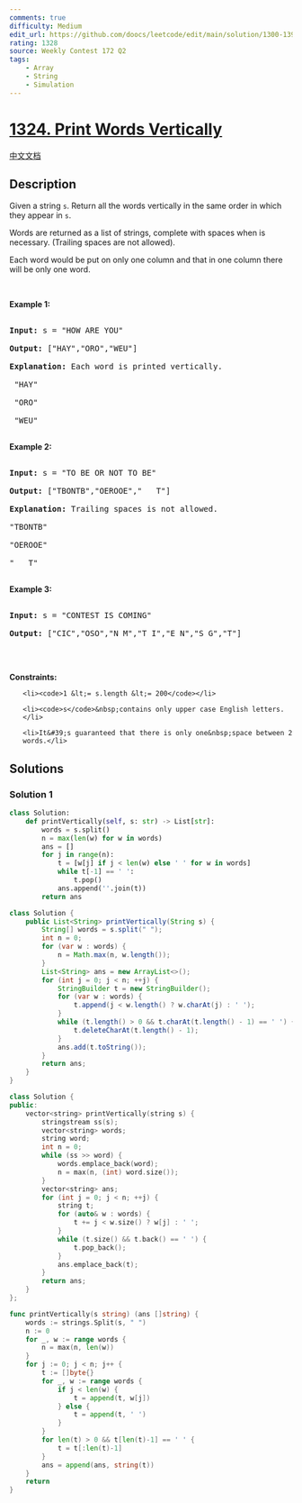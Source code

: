```yaml
---
comments: true
difficulty: Medium
edit_url: https://github.com/doocs/leetcode/edit/main/solution/1300-1399/1324.Print%20Words%20Vertically/README_EN.md
rating: 1328
source: Weekly Contest 172 Q2
tags:
    - Array
    - String
    - Simulation
---
```


<!-- problem:start -->

# [1324. Print Words Vertically](https://leetcode.com/problems/print-words-vertically)

[中文文档](/solution/1300-1399/1324.Print%20Words%20Vertically/README.md)

## Description

<!-- description:start -->

<p>Given a string <code>s</code>.&nbsp;Return&nbsp;all the words vertically in the same order in which they appear in <code>s</code>.<br />

Words are returned as a list of strings, complete with&nbsp;spaces when is necessary. (Trailing spaces are not allowed).<br />

Each word would be put on only one column and that in one column there will be only one word.</p>

<p>&nbsp;</p>

<p><strong class="example">Example 1:</strong></p>

<pre>

<strong>Input:</strong> s = &quot;HOW ARE YOU&quot;

<strong>Output:</strong> [&quot;HAY&quot;,&quot;ORO&quot;,&quot;WEU&quot;]

<strong>Explanation: </strong>Each word is printed vertically. 

 &quot;HAY&quot;

&nbsp;&quot;ORO&quot;

&nbsp;&quot;WEU&quot;

</pre>

<p><strong class="example">Example 2:</strong></p>

<pre>

<strong>Input:</strong> s = &quot;TO BE OR NOT TO BE&quot;

<strong>Output:</strong> [&quot;TBONTB&quot;,&quot;OEROOE&quot;,&quot;   T&quot;]

<strong>Explanation: </strong>Trailing spaces is not allowed. 

&quot;TBONTB&quot;

&quot;OEROOE&quot;

&quot;   T&quot;

</pre>

<p><strong class="example">Example 3:</strong></p>

<pre>

<strong>Input:</strong> s = &quot;CONTEST IS COMING&quot;

<strong>Output:</strong> [&quot;CIC&quot;,&quot;OSO&quot;,&quot;N M&quot;,&quot;T I&quot;,&quot;E N&quot;,&quot;S G&quot;,&quot;T&quot;]

</pre>

<p>&nbsp;</p>

<p><strong>Constraints:</strong></p>

<ul>

    <li><code>1 &lt;= s.length &lt;= 200</code></li>

    <li><code>s</code>&nbsp;contains only upper case English letters.</li>

    <li>It&#39;s guaranteed that there is only one&nbsp;space between 2 words.</li>

</ul>

<!-- description:end -->

## Solutions

<!-- solution:start -->

### Solution 1

<!-- tabs:start -->

```python
class Solution:
    def printVertically(self, s: str) -> List[str]:
        words = s.split()
        n = max(len(w) for w in words)
        ans = []
        for j in range(n):
            t = [w[j] if j < len(w) else ' ' for w in words]
            while t[-1] == ' ':
                t.pop()
            ans.append(''.join(t))
        return ans
```

```java
class Solution {
    public List<String> printVertically(String s) {
        String[] words = s.split(" ");
        int n = 0;
        for (var w : words) {
            n = Math.max(n, w.length());
        }
        List<String> ans = new ArrayList<>();
        for (int j = 0; j < n; ++j) {
            StringBuilder t = new StringBuilder();
            for (var w : words) {
                t.append(j < w.length() ? w.charAt(j) : ' ');
            }
            while (t.length() > 0 && t.charAt(t.length() - 1) == ' ') {
                t.deleteCharAt(t.length() - 1);
            }
            ans.add(t.toString());
        }
        return ans;
    }
}
```

```cpp
class Solution {
public:
    vector<string> printVertically(string s) {
        stringstream ss(s);
        vector<string> words;
        string word;
        int n = 0;
        while (ss >> word) {
            words.emplace_back(word);
            n = max(n, (int) word.size());
        }
        vector<string> ans;
        for (int j = 0; j < n; ++j) {
            string t;
            for (auto& w : words) {
                t += j < w.size() ? w[j] : ' ';
            }
            while (t.size() && t.back() == ' ') {
                t.pop_back();
            }
            ans.emplace_back(t);
        }
        return ans;
    }
};
```

```go
func printVertically(s string) (ans []string) {
	words := strings.Split(s, " ")
	n := 0
	for _, w := range words {
		n = max(n, len(w))
	}
	for j := 0; j < n; j++ {
		t := []byte{}
		for _, w := range words {
			if j < len(w) {
				t = append(t, w[j])
			} else {
				t = append(t, ' ')
			}
		}
		for len(t) > 0 && t[len(t)-1] == ' ' {
			t = t[:len(t)-1]
		}
		ans = append(ans, string(t))
	}
	return
}
```

<!-- tabs:end -->

<!-- solution:end -->

<!-- problem:end -->
